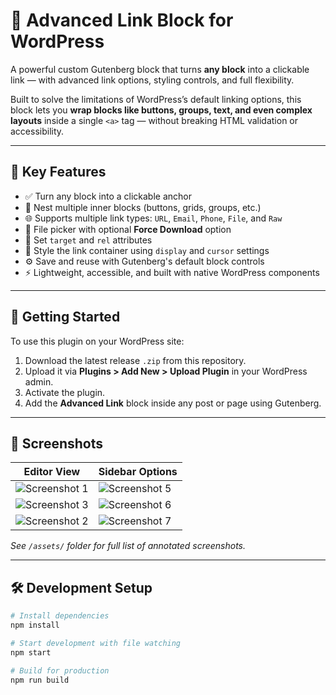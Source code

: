 # 🔗 Advanced Link Block for WordPress

A powerful custom Gutenberg block that turns **any block** into a clickable link — with advanced link options, styling controls, and full flexibility.

Built to solve the limitations of WordPress’s default linking options, this block lets you **wrap blocks like buttons, groups, text, and even complex layouts** inside a single `<a>` tag — without breaking HTML validation or accessibility.

---

## 🎯 Key Features

- ✅ Turn any block into a clickable anchor
- 🧱 Nest multiple inner blocks (buttons, grids, groups, etc.)
- 🌐 Supports multiple link types: `URL`, `Email`, `Phone`, `File`, and `Raw`
- 💾 File picker with optional **Force Download** option
- 🎯 Set `target` and `rel` attributes
- 🎨 Style the link container using `display` and `cursor` settings
- ⚙️ Save and reuse with Gutenberg's default block controls
- ⚡ Lightweight, accessible, and built with native WordPress components

---

## 🚀 Getting Started

To use this plugin on your WordPress site:

1. Download the latest release `.zip` from this repository.
2. Upload it via **Plugins > Add New > Upload Plugin** in your WordPress admin.
3. Activate the plugin.
4. Add the **Advanced Link** block inside any post or page using Gutenberg.

---

## 📸 Screenshots

| Editor View | Sidebar Options |
|-------------|-----------------|
| ![Screenshot 1](assets/screenshot-1.jpg) | ![Screenshot 5](https://raw.githubusercontent.com/Scerno/Advanced-Link-Block/main/assets/screenshot-5.jpg) |
| ![Screenshot 3](assets/screenshot-3.jpg) | ![Screenshot 6](https://raw.githubusercontent.com/Scerno/Advanced-Link-Block/main/assets/screenshot-6.jpg) |
| ![Screenshot 2](assets/screenshot-2.jpg) | ![Screenshot 7](https://raw.githubusercontent.com/Scerno/Advanced-Link-Block/main/assets/screenshot-7.jpg) |

*See `/assets/` folder for full list of annotated screenshots.*

---

## 🛠️ Development Setup

```bash
# Install dependencies
npm install

# Start development with file watching
npm start

# Build for production
npm run build
